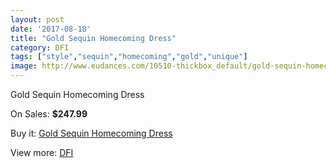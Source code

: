 ```yaml
---
layout: post
date: '2017-08-18'
title: "Gold Sequin Homecoming Dress"
category: DFI
tags: ["style","sequin","homecoming","gold","unique"]
image: http://www.eudances.com/10510-thickbox_default/gold-sequin-homecoming-dress.jpg
---
```

Gold Sequin Homecoming Dress

On Sales: **$247.99**
<a href="https://www.eudances.com/en/dfi/3411-gold-sequin-homecoming-dress.html"><amp-img layout="responsive" width="600" height="600" src="//www.eudances.com/10510-thickbox_default/gold-sequin-homecoming-dress.jpg" alt="Gold Sequin Homecoming Dress 0" /></a>
<a href="https://www.eudances.com/en/dfi/3411-gold-sequin-homecoming-dress.html"><amp-img layout="responsive" width="600" height="600" src="//www.eudances.com/10517-thickbox_default/gold-sequin-homecoming-dress.jpg" alt="Gold Sequin Homecoming Dress 1" /></a>
<a href="https://www.eudances.com/en/dfi/3411-gold-sequin-homecoming-dress.html"><amp-img layout="responsive" width="600" height="600" src="//www.eudances.com/10516-thickbox_default/gold-sequin-homecoming-dress.jpg" alt="Gold Sequin Homecoming Dress 2" /></a>
<a href="https://www.eudances.com/en/dfi/3411-gold-sequin-homecoming-dress.html"><amp-img layout="responsive" width="600" height="600" src="//www.eudances.com/10515-thickbox_default/gold-sequin-homecoming-dress.jpg" alt="Gold Sequin Homecoming Dress 3" /></a>
<a href="https://www.eudances.com/en/dfi/3411-gold-sequin-homecoming-dress.html"><amp-img layout="responsive" width="600" height="600" src="//www.eudances.com/10514-thickbox_default/gold-sequin-homecoming-dress.jpg" alt="Gold Sequin Homecoming Dress 4" /></a>
<a href="https://www.eudances.com/en/dfi/3411-gold-sequin-homecoming-dress.html"><amp-img layout="responsive" width="600" height="600" src="//www.eudances.com/10513-thickbox_default/gold-sequin-homecoming-dress.jpg" alt="Gold Sequin Homecoming Dress 5" /></a>
<a href="https://www.eudances.com/en/dfi/3411-gold-sequin-homecoming-dress.html"><amp-img layout="responsive" width="600" height="600" src="//www.eudances.com/10512-thickbox_default/gold-sequin-homecoming-dress.jpg" alt="Gold Sequin Homecoming Dress 6" /></a>
<a href="https://www.eudances.com/en/dfi/3411-gold-sequin-homecoming-dress.html"><amp-img layout="responsive" width="600" height="600" src="//www.eudances.com/10511-thickbox_default/gold-sequin-homecoming-dress.jpg" alt="Gold Sequin Homecoming Dress 7" /></a>

Buy it: [Gold Sequin Homecoming Dress](https://www.eudances.com/en/dfi/3411-gold-sequin-homecoming-dress.html "Gold Sequin Homecoming Dress")

View more: [DFI](https://www.eudances.com/en/61-DFI "DFI")